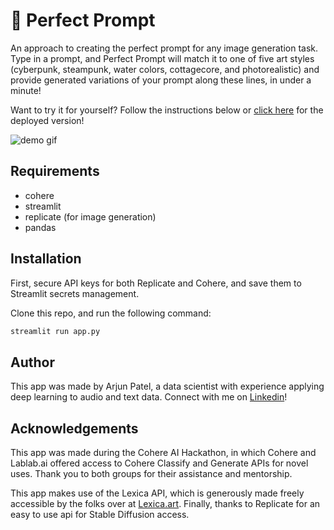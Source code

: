 # :art: Perfect Prompt
An approach to creating the perfect prompt for any image generation task. Type in a prompt, and
Perfect Prompt will match it to one of five art styles (cyberpunk, steampunk, water colors, cottagecore, 
and photorealistic) and provide generated variations of your prompt along these lines, in
under a minute!

Want to try it for yourself? Follow the instructions 
below or [click here](https://arjunpatel7-perfect-prompt-app-mckes9.streamlitapp.com/
) for the deployed version!

![demo gif](https://github.com/arjunpatel7/perfect-prompt/blob/main/perfect_prompt_shorter.gif)


## Requirements
* cohere
* streamlit
* replicate (for image generation)
* pandas

## Installation
First, secure API keys for both Replicate and Cohere,
and save them to Streamlit secrets management.

Clone this repo, and run the following command:
```bash
streamlit run app.py
```

## Author
This app was made by Arjun Patel, a data scientist with experience
applying deep learning to audio and text data. 
Connect with me on [Linkedin](https://www.linkedin.com/in/arjunkirtipatel/)!

## Acknowledgements
This app was made during the Cohere AI Hackathon, in which
Cohere and Lablab.ai offered access to Cohere Classify and Generate
APIs for novel uses. Thank you to both groups for their assistance and mentorship.

This app makes use of the Lexica API, which is generously made freely accessible
by the folks over at [Lexica.art](https://lexica.art). Finally, thanks to Replicate for an easy to use api for Stable Diffusion access.


